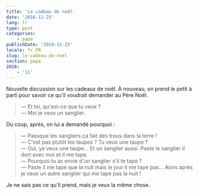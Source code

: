 ```yaml
---
title: 'Le cadeau de noël'
date: '2016-11-25'
lang: fr
type: post
categories:
    - papa
publishDate: '2016-11-25'
locale: fr_FR
slug: le-cadeau-de-noel
section: papa
2016:
    - '11'
---
```


Nouvelle discussion sur les cadeaux de noël. À nouveau, on prend le petit à parti pour savoir ce qu'il voudrait demander au Père Noël.

<!--more-->

> — Et toi, qu'est-ce que tu veux ?  
> — Moi je veux un sanglier.

Du coup, après, on lui a demandé pourquoi :

> — Passque les sangliers ça fait des trous dans la terre !  
> — C'est pas plutôt les taupes ? Tu veux une taupe ?  
> — Oui, ye veux une taupe… Et un sanglier aussi. Paste le sanglier il dort avec moi et il me tape.  
> — Pourquoi tu as envie d'un sanglier s'il te tape ?  
> — Paste il me tape que la nuit mais le jour il me tape pas… Alors après je veux un autre sanglier qui me tape pas la nuit !  

Je ne sais pas ce qu'il prend, mais je veux la même chose.


